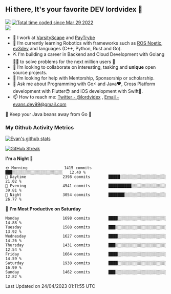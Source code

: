 ## Hi there, It's your favorite DEV lordvidex 👋
<img src="https://komarev.com/ghpvc/?username=lordvidex&label=Views&color=blue&style=plastic" /> <a href="https://wakatime.com/@0e56db35-d16b-410a-acc0-4085055304bf"><img src="https://wakatime.com/badge/user/0e56db35-d16b-410a-acc0-4085055304bf.svg" alt="Total time coded since Mar 29 2022" /></a>  
![](https://github-profile-trophy.vercel.app/?username=lordvidex)
- 🔭 I work at [VarsityScape](https://varsityscape.com) and [PayTrybe](https://www.paytrybe.com)
- 🌱 I’m currently learning Robotics with frameworks such as [ROS Noetic](ros.org), [ev3dev](www.ev3dev.org) and languages (C++, Python, Rust and Go).
- ⛏️ I'm building a career in Backend and Cloud Development with Golang 🧙🏼 to solve problems for the next million users 🤌
- 👯 I’m looking to collaborate on interesting, tasking and **unique** open source projects.
- 🤔 I’m looking for help with Mentorship, Sponsorship or scholarship.
- 💬 Ask me about Programming with Go⚡️ and Java❤️, Cross Platform development with Flutter😍 and iOS development with Swift🚀.
- 📫 How to reach me: [Twitter - @lordvidex](https://twitter.com/lordvidex) , [Email - evans.dev99@gmail.com](mailto:evans.dev99@gmail.com?body=Hello%20Evans,)
  
    
🎤 Keep your Java beans away from Go 🌚
  
  
### My Github Activity Metrics
<div>
<!-- <a href="https://github.com/lordvidex">
  <img src="https://github-readme-stats.vercel.app/api/top-langs/?username=lordvidex&theme=light" />
</a>    -->
<!-- [![Top Langs](https://github-readme-stats.vercel.app/api/top-langs/?username=lordvidex)](https://github.com/lordvidex/)  -->
<a href="https://github.com/lordvidex">
 <img src="https://github-readme-stats.vercel.app/api?username=lordvidex&show_icons=true&theme=light&line_height=27" alt="Evan's github stats"/>
</a>
</div>

[![GitHub Streak](https://github-readme-streak-stats.herokuapp.com?user=lordvidex&theme=github-dark&hide_border=true)](https://git.io/streak-stats)

<!--
  <a href="https://github.com/iampawan/FlutterExampleApps">
    <img align="center" src="https://github-readme-stats.vercel.app/api/pin/?username=iampawan&repo=FlutterExampleApps&theme=light" />

  </a>
  <a href="https://github.com/iampawan/VelocityX">
   <img align="center" src="https://github-readme-stats.vercel.app/api/pin/?username=iampawan&repo=VelocityX&theme=light" />
  </a>
-->
<!--START_SECTION:waka-->
**I'm a Night 🦉** 

```text
🌞 Morning                1415 commits        ███░░░░░░░░░░░░░░░░░░░░░░   12.40 % 
🌆 Daytime                2398 commits        █████░░░░░░░░░░░░░░░░░░░░   21.02 % 
🌃 Evening                4541 commits        ██████████░░░░░░░░░░░░░░░   39.81 % 
🌙 Night                  3054 commits        ███████░░░░░░░░░░░░░░░░░░   26.77 % 
```
📅 **I'm Most Productive on Saturday** 

```text
Monday                   1698 commits        ████░░░░░░░░░░░░░░░░░░░░░   14.88 % 
Tuesday                  1588 commits        ███░░░░░░░░░░░░░░░░░░░░░░   13.92 % 
Wednesday                1627 commits        ████░░░░░░░░░░░░░░░░░░░░░   14.26 % 
Thursday                 1431 commits        ███░░░░░░░░░░░░░░░░░░░░░░   12.54 % 
Friday                   1664 commits        ████░░░░░░░░░░░░░░░░░░░░░   14.59 % 
Saturday                 1938 commits        ████░░░░░░░░░░░░░░░░░░░░░   16.99 % 
Sunday                   1462 commits        ███░░░░░░░░░░░░░░░░░░░░░░   12.82 % 
```



 Last Updated on 24/04/2023 01:11:55 UTC
<!--END_SECTION:waka-->
